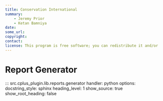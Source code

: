 ```yaml
---
title: Conservation International
summary:
    - Jeremy Prior
    - Ketan Bamniya
date:
some_url:
copyright:
contact:
license: This program is free software; you can redistribute it and/or modify it under the terms of the GNU Affero General Public License as published by the Free Software Foundation; either version 3 of the License, or (at your option) any later version.
---
```


# Report Generator

::: src.cplus_plugin.lib.reports.generator
    handler: python
    options:
        docstring_style: sphinx
        heading_level: 1
        show_source: true
        show_root_heading: false